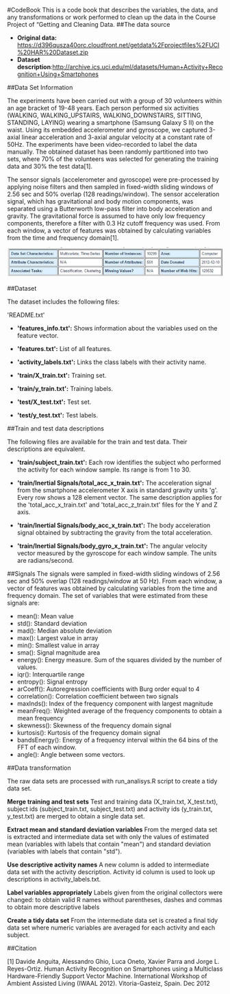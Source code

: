 #CodeBook
This is a code book that describes the variables, the data, and any transformations or work performed to clean up the data in the Course Project of “Getting and Cleaning Data.
##The data source

*  **Original data:** https://d396qusza40orc.cloudfront.net/getdata%2Fprojectfiles%2FUCI%20HAR%20Dataset.zip
* **Dataset description**:http://archive.ics.uci.edu/ml/datasets/Human+Activity+Recognition+Using+Smartphones

##Data Set Information

The experiments have been carried out with a group of 30 volunteers within an age bracket of 19-48 years. Each person performed six activities (WALKING, WALKING_UPSTAIRS, WALKING_DOWNSTAIRS, SITTING, STANDING, LAYING) wearing a smartphone (Samsung Galaxy S II) on the waist. Using its embedded accelerometer and gyroscope, we captured 3-axial linear acceleration and 3-axial angular velocity at a constant rate of 50Hz. The experiments have been video-recorded to label the data manually. The obtained dataset has been randomly partitioned into two sets, where 70% of the volunteers was selected for generating the training data and 30% the test data[1]. 

The sensor signals (accelerometer and gyroscope) were pre-processed by applying noise filters and then sampled in fixed-width sliding windows of 2.56 sec and 50% overlap (128 readings/window). The sensor acceleration signal, which has gravitational and body motion components, was separated using a Butterworth low-pass filter into body acceleration and gravity. The gravitational force is assumed to have only low frequency components, therefore a filter with 0.3 Hz cutoff frequency was used. From each window, a vector of features was obtained by calculating variables from the time and frequency domain[1]. 


![plot of chunk unnamed-chunk-2](data.jpg) 


##Dataset

The dataset includes the following files:

'README.txt'

* **'features_info.txt':** Shows information about the variables used on the feature vector.

* **'features.txt':** List of all features.

* **'activity_labels.txt':** Links the class labels with their activity name.

* **'train/X_train.txt':** Training set.

* **'train/y_train.txt':** Training labels.

* **'test/X_test.txt':** Test set.

* **'test/y_test.txt':** Test labels.

##Train and test data descriptions

The following files are available for the train and test data. Their descriptions are equivalent.

* **'train/subject_train.txt':** Each row identifies the subject who performed the activity for each window sample. Its range is from 1 to 30.

* **'train/Inertial Signals/total_acc_x_train.txt':** The acceleration signal from the smartphone accelerometer X axis in standard gravity units 'g'. Every row shows a 128 element vector. The same description applies for the 'total_acc_x_train.txt' and 'total_acc_z_train.txt' files for the Y and Z axis.

* **'train/Inertial Signals/body_acc_x_train.txt':** The body acceleration signal obtained by subtracting the gravity from the total acceleration.

* **'train/Inertial Signals/body_gyro_x_train.txt':** The angular velocity vector measured by the gyroscope for each window sample. The units are radians/second.

##Signals
The signals were sampled in fixed-width sliding windows of 2.56 sec and 50% overlap (128 readings/window at 50 Hz). From each window, a vector of features was obtained by calculating variables from the time and frequency domain.
The set of variables that were estimated from these signals are:

*	mean(): Mean value
*	std(): Standard deviation
*	mad(): Median absolute deviation
*	max(): Largest value in array
*	min(): Smallest value in array
*	sma(): Signal magnitude area
*	energy(): Energy measure. Sum of the squares divided by the number of values.
*	iqr(): Interquartile range
*	entropy(): Signal entropy
*	arCoeff(): Autoregression coefficients with Burg order equal to 4
*	correlation(): Correlation coefficient between two signals
*	maxInds(): Index of the frequency component with largest magnitude
*	meanFreq(): Weighted average of the frequency components to obtain a mean frequency
*	skewness(): Skewness of the frequency domain signal
*	kurtosis(): Kurtosis of the frequency domain signal
*	bandsEnergy(): Energy of a frequency interval within the 64 bins of the FFT of each window.
*	angle(): Angle between some vectors.

##Data transformation

The raw data sets are processed with run_analisys.R script to create a tidy data set.

**Merge training and test sets**
Test and training data (X_train.txt, X_test.txt), subject ids (subject_train.txt, subject_test.txt) and activity ids (y_train.txt, y_test.txt) are merged to obtain a single data set.

**Extract mean and standard deviation variables**
From the merged data set is extracted and intermediate data set with only the values of estimated mean (variables with labels that contain "mean") and standard deviation (variables with labels that contain "std").

**Use descriptive activity names**
A new column is added to intermediate data set with the activity description. Activity id column is used to look up descriptions in activity_labels.txt.

**Label variables appropriately**
Labels given from the original collectors were changed: to obtain valid R names without parentheses, dashes and commas to obtain more descriptive labels

**Create a tidy data set**
From the intermediate data set is created a final tidy data set where numeric variables are averaged for each activity and each subject.



##Citation

[1] Davide Anguita, Alessandro Ghio, Luca Oneto, Xavier Parra and Jorge L. Reyes-Ortiz. Human Activity Recognition on Smartphones using a Multiclass Hardware-Friendly Support Vector Machine. International Workshop of Ambient Assisted Living (IWAAL 2012). Vitoria-Gasteiz, Spain. Dec 2012
